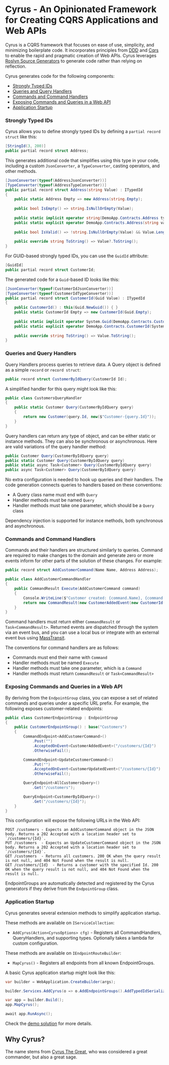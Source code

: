 
# Cyrus - An Opinionated Framework for Creating CQRS Applications and Web APIs

Cyrus is a CQRS framework that focuses on ease of use, simplicity, and minimizing boilerplate code. It incorporates principles from [DDD](https://en.wikipedia.org/wiki/Domain-driven_design) and [Cqrs](https://en.wikipedia.org/wiki/Command_Query_Responsibility_Segregation) to enable the rapid and pragmatic creation of Web APIs. Cyrus leverages [Roslyn Source Generators](https://github.com/dotnet/roslyn/blob/main/docs/features/incremental-generators.cookbook.md) to generate code rather than relying on reflection.

Cyrus generates code for the following components:

- [Strongly Typed IDs](#strongly-typed-ids)
- [Queries and Query Handlers](#queries-and-query-handlers)
- [Commands and Command Handlers](#commands-and-command-handlers)
- [Exposing Commands and Queries in a Web API](#exposing-commands-and-queries-in-a-web-api)
- [Application Startup](#application-startup)

### Strongly Typed IDs

Cyrus allows you to define strongly typed IDs by defining a `partial record struct` like this:

```csharp
[StringId(3, 200)]
public partial record struct Address;
```

This generates additional code that simplifies using this type in your code, including a custom `JsonConverter`, a `TypeConverter`, casting operators, and other methods.

```csharp
[JsonConverter(typeof(AddressJsonConverter))]
[TypeConverter(typeof(AddressTypeConverter))]
public partial record struct Address(string Value) : ITypedId
{
    public static Address Empty => new Address(string.Empty);
    
    public bool IsEmpty() => string.IsNullOrEmpty(Value);
    
    public static implicit operator string(DemoApp.Contracts.Address typedId) => typedId.Value;
    public static explicit operator DemoApp.Contracts.Address(string value) => new(value);
    
    public bool IsValid() => !string.IsNullOrEmpty(Value) && Value.Length >= 3 && Value.Length <= 200;
    
    public override string ToString() => Value?.ToString();
}
```

For GUID-based strongly typed IDs, you can use the `GuidId` attribute:

```csharp
[GuidId]
public partial record struct CustomerId;
```

The generated code for a `Guid`-based ID looks like this:

```csharp
[JsonConverter(typeof(CustomerIdJsonConverter))]
[TypeConverter(typeof(CustomerIdTypeConverter))]
public partial record struct CustomerId(Guid Value) : ITypedId
{
    public CustomerId() : this(Guid.NewGuid()) { }
    public static CustomerId Empty => new CustomerId(Guid.Empty);
    
    public static implicit operator System.Guid(DemoApp.Contracts.CustomerId typedId) => typedId.Value;
    public static explicit operator DemoApp.Contracts.CustomerId(System.Guid value) => new(value);
    
    public override string ToString() => Value.ToString();
}
```

### Queries and Query Handlers

Query Handlers process queries to retrieve data. A Query object is defined as a simple `record` or `record struct`:

```csharp
public record struct CustomerByIdQuery(CustomerId Id);
```

A simplified handler for this query might look like this:

```csharp
public class CustomersQueryHandler
{
    public static Customer Query(CustomerByIdQuery query)
    {
        return new Customer(query.Id, new($"Customer-{query.Id}"));
    }
}
```

Query handlers can return any type of object, and can be either static or instance methods. They can also be synchronous or asynchronous. Here are valid variations of the query handler method:

```csharp
public Customer Query(CustomerByIdQuery query)
public static Customer Query(CustomerByIdQuery query)
public static async Task<Customer> Query(CustomerByIdQuery query)
public async Task<Customer> Query(CustomerByIdQuery query)
```

No extra configuration is needed to hook up queries and their handlers. The code generation connects queries to handlers based on these conventions:

- A Query class name must end with `Query`
- Handler methods must be named `Query`
- Handler methods must take one parameter, which should be a `Query` class

Dependency injection is supported for instance methods, both synchronous and asynchronous.

### Commands and Command Handlers

Commands and their handlers are structured similarly to queries. Command are required to make changes to the domain and generate zero or more events inform for other parts of the solution of these changes. For example:

```csharp
public record struct AddCustomerCommand(Name Name, Address Address);

public class AddCustomerCommandHandler
{
    public CommandResult Execute(AddCustomerCommand command)
    {
        Console.WriteLine($"Customer created: {command.Name}, {command.Address}");
        return new CommandResult(new CustomerAddedEvent(new CustomerId(), command.Name, command.Address));
    }
}
```

Command handlers must return either `CommandResult` or `Task<CommandResult>`. Returned events are dispatched through the system via an event bus, and you can use a local bus or integrate with an external event bus using [MassTransit](https://masstransit.io/).

The conventions for command handlers are as follows:

- Commands must end their name with `Command`
- Handler methods must be named `Execute`
- Handler methods must take one parameter, which is a `Command`
- Handler methods must return `CommandResult` or `Task<CommandResult>`

### Exposing Commands and Queries in a Web API

By deriving from the `EndpointGroup` class, you can expose a set of related commands and queries under a specific URL prefix. For example, the following exposes customer-related endpoints:

```csharp
public class CustomerEndpointGroup : EndpointGroup
{
    public CustomerEndpointGroup() : base("Customers")
    {
        CommandEndpoint<AddCustomerCommand>()
            .Post("")
            .AcceptedOnEvent<CustomerAddedEvent>("/customers/{Id}")
            .OtherwiseFail();

        CommandEndpoint<UpdateCustomerCommand>()
            .Put("")
            .AcceptedOnEvent<CustomerUpdatedEvent>("/customers/{Id}")
            .OtherwiseFail();

        QueryEndpoint<AllCustomersQuery>()
            .Get("/customers");

        QueryEndpoint<CustomerByIdQuery>()
            .Get("/customers/{Id}");
    }
}
```

This configuration will expose the following URLs in the Web API:

```
POST /customers - Expects an AddCustomerCommand object in the JSON body. Returns a 202 Accepted with a location header set to `/customers/{Id}`.
PUT /customers  - Expects an UpdateCustomerCommand object in the JSON body. Returns a 202 Accepted with a location header set to `/customers/{Id}`.
GET /customers  - Returns all customers. 200 OK when the query result is not null, and 404 Not Found when the result is null.
GET /customers/{Id}  - Returns a customer with the specified Id. 200 OK when the query result is not null, and 404 Not Found when the result is null.
```

EndpointGroups are automatically detected and registered by the Cyrus generators if they derive from the `EndpointGroup` class.

### Application Startup

Cyrus generates several extension methods to simplify application startup.

These methods are available on `IServiceCollection`:

- `AddCyrus(Action<CyrusOptions> cfg)` - Registers all CommandHandlers, QueryHandlers, and supporting types. Optionally takes a lambda for custom configuration.

These methods are available on `IEndpointRouteBuilder`:

- `MapCyrus()` - Registers all endpoints from all known EndpointGroups.

A basic Cyrus application startup might look like this:

```csharp
var builder = WebApplication.CreateBuilder(args);

builder.Services.AddCyrus(o => o.AddEndpointGroups().AddTypedIdSerializers());

var app = builder.Build();
app.MapCyrus();

await app.RunAsync();
```

Check the [demo solution](https://github.com/thuijer/Cyrus/blob/master/) for more details.

## Why Cyrus?

The name stems from [Cyrus The Great](https://en.wikipedia.org/wiki/Cyrus_the_Great), who was considered a great commander, but also a great sage.

